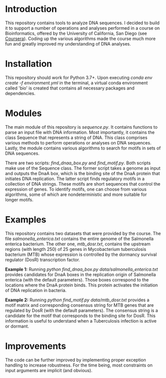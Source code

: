 # Introduction
This repository contains tools to analyze DNA sequences. I decided to build it
to support a number of operations and analyses performed in a course on
Bioinformatics, offered by the University of California, San Diego
(see [Coursera](https://www.coursera.org/learn/dna-analysis)). Coding up the
various algorithms made the course much more fun and greatly improved my
understanding of DNA analyses.

# Installation
This repository should work for Python 3.7+. Upon executing
*conda env create -f environment.yml* in the terminal, a virtual conda
environment called 'bio' is created that contains all necessary packages and
dependencies.

# Modules
The main module of this repository is *sequence.py*. It contains functions to
parse an input file with DNA information. Most importantly, it contains the
class Sequence that represents a string of DNA. This class comprises various
methods to perform operations or analyses on DNA sequences. Lastly, the module
contains various algorithms to search for motifs in sets of DNA sequences.

There are two scripts: *find_dnaa_box.py* and *find_motif.py*. Both scripts
make use of the Sequence class. The former script takes a genome as input and
outputs the DnaA box, which is the binding site of the DnaA protein that
initiates DNA replication. The latter script finds regulatory motifs in a
collection of DNA strings. These motifs are short sequences that control the
expression of genes. To identify motifs, one can choose from various algorithms,
some of which are nondeterministic and more suitable for longer motifs.

# Examples
This repository contains two datasets that were provided by the course. The
file *salmonella_enterica.txt* contains the entire genome of the Salmonella
enterica bacterium. The other one, *mtb_dosr.txt*, contains the upstream
regions (with length 250) of 25 genes in Mycobacterium tuberculosis bacterium
(MTB) whose expression is controlled by the dormancy survival regulator (DosR)
transcription factor.

**Example 1:**
Running *python find_dnaa_box.py data/salmonella_enterica.txt* provides
candidates for DnaA boxes in the replication origin of Salmonella enterica
(with the default parameters). Those boxes correspond to the locations where
the DnaA protein binds. This protein activates the initiation of DNA
replication in bacteria.

**Example 2:**
Running *python find_motif.py data/mtb_dosr.txt* provides a motif matrix and
corresponding consensus string for MTB genes that are regulated by DosR (with
the default parameters). The consensus string is a candidate for the motif that
corresponds to the binding site for DosR. This information is useful to
understand when a Tuberculosis infection is active or dormant.

# Improvements
The code can be further improved by implementing proper exception handling to
increase robustness. For the time being, most constraints on input arguments
are implicit (and obvious).
